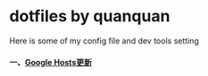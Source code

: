 # dotfiles by quanquan
Here is some of my config file and dev tools setting


#### 一、[Google Hosts更新](https://laod.cn/hosts/2016-google-hosts.html)